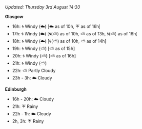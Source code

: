 *Updated: Thursday 3rd August 14:30*

**Glasgow**

* 16h: :cyclone: Windy (:cloud:) [:cloud: as of 10h, :umbrella: as of 16h]
* 17h: :cyclone: Windy (:cloud:) [:cyclone:(:partly_sunny:) as of 10h, :partly_sunny: as of 13h, :cyclone:(:partly_sunny:) as of 16h]
* 18h: :cyclone: Windy (:cloud:) [:cyclone:(:partly_sunny:) as of 10h, :partly_sunny: as of 14h]
* 19h: :cyclone: Windy (:partly_sunny:) [:partly_sunny: as of 15h]
* 20h: :cyclone: Windy (:partly_sunny:) [:partly_sunny: as of 16h]
* 21h: :cyclone: Windy (:partly_sunny:)
* 22h: :partly_sunny: Partly Cloudy
* 23h - 3h: :cloud: Cloudy

**Edinburgh**

* 16h - 20h: :cloud: Cloudy
* 21h: :umbrella: Rainy
* 22h - 1h: :cloud: Cloudy
* 2h, 3h: :umbrella: Rainy
